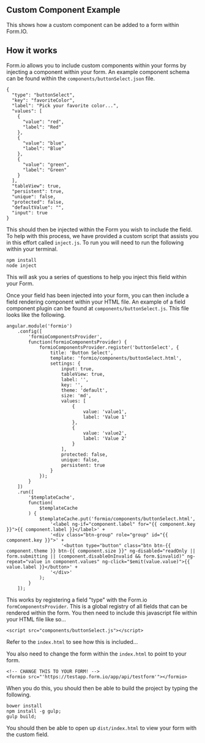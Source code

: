 Custom Component Example
------------------------
This shows how a custom component can be added to a form within Form.IO.

How it works
----------------
Form.io allows you to include custom components within your forms by injecting a component within your form. An
example component schema can be found within the ```components/buttonSelect.json``` file.

```
{
  "type": "buttonSelect",
  "key": "favoriteColor",
  "label": "Pick your favorite color...",
  "values": [
    {
      "value": "red",
      "label": "Red"
    },
    {
      "value": "blue",
      "label": "Blue"
    },
    {
      "value": "green",
      "label": "Green"
    }
  ],
  "tableView": true,
  "persistent": true,
  "unique": false,
  "protected": false,
  "defaultValue": "",
  "input": true
}
```

This should then be injected within the Form you wish to include the field.  To help with this process, we have provided a custom script that assists you in this effort called ```inject.js```.  To run you will need to run the following within your terminal.

```
npm install
node inject
```

This will ask you a series of questions to help you inject this field within your Form.

Once your field has been injected into your form, you can then include a field rendering component within your HTML
file. An example of a field component plugin can be found at ```components/buttonSelect.js```.  This file looks like
the following.

```
angular.module('formio')
    .config([
        'formioComponentsProvider',
        function(formioComponentsProvider) {
            formioComponentsProvider.register('buttonSelect', {
                title: 'Button Select',
                template: 'formio/components/buttonSelect.html',
                settings: {
                    input: true,
                    tableView: true,
                    label: '',
                    key: '',
                    theme: 'default',
                    size: 'md',
                    values: [
                        {
                            value: 'value1',
                            label: 'Value 1'
                        },
                        {
                            value: 'value2',
                            label: 'Value 2'
                        }
                    ],
                    protected: false,
                    unique: false,
                    persistent: true
                }
            });
        }
    ])
    .run([
        '$templateCache',
        function(
            $templateCache
        ) {
            $templateCache.put('formio/components/buttonSelect.html',
                '<label ng-if="component.label" for="{{ component.key }}">{{ component.label }}</label>' +
                '<div class="btn-group" role="group" id="{{ component.key }}">' +
                    '<button type="button" class="btn btn-{{ component.theme }} btn-{{ component.size }}" ng-disabled="readOnly || form.submitting || (component.disableOnInvalid && form.$invalid)" ng-repeat="value in component.values" ng-click="$emit(value.value)">{{ value.label }}</button>' +
                '</div>'
            );
        }
    ]);
```

This works by registering a field "type" with the Form.io ```formComponentsProvider```. This is a global registry of
all fields that can be rendered within the form. You then need to include this javascript file within your HTML file like so...

```
<script src="components/buttonSelect.js"></script>
```

Refer to the ```index.html``` to see how this is included...

You also need to change the form within the ```index.html``` to point to your form.
```
<!-- CHANGE THIS TO YOUR FORM! -->
<formio src="'https://testapp.form.io/app/api/testform'"></formio>
```

When you do this, you should then be able to build the project by
typing the following.

```
bower install
npm install -g gulp;
gulp build;
```

You should then be able to open up ```dist/index.html``` to view your form with the custom field.
